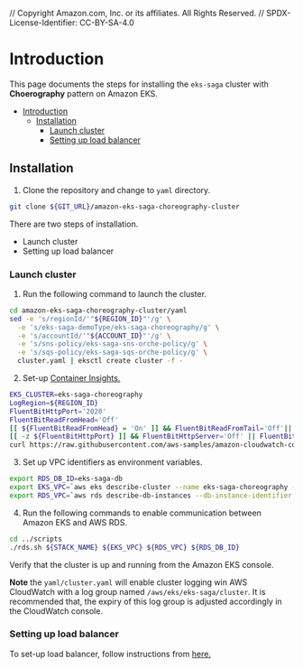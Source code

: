 // Copyright Amazon.com, Inc. or its affiliates. All Rights Reserved. // SPDX-License-Identifier: CC-BY-SA-4.0

# Introduction

This page documents the steps for installing the `eks-saga` cluster with **Choerography** pattern on Amazon EKS.

- [Introduction](#introduction)
  - [Installation](#installation)
    - [Launch cluster](#launch-cluster)
    - [Setting up load balancer](#setting-up-load-balancer)

## Installation

1. Clone the repository and change to `yaml` directory.

```bash
git clone ${GIT_URL}/amazon-eks-saga-choreography-cluster
```

There are two steps of installation.

- Launch cluster
- Setting up load balancer

### Launch cluster

1. Run the following command to launch the cluster.

```bash
cd amazon-eks-saga-choreography-cluster/yaml
sed -e 's/regionId/'"${REGION_ID}"'/g' \
  -e 's/eks-saga-demoType/eks-saga-choreography/g' \
  -e 's/accountId/'"${ACCOUNT_ID}"'/g' \
  -e 's/sns-policy/eks-saga-sns-orche-policy/g' \
  -e 's/sqs-policy/eks-saga-sqs-orche-policy/g' \
  cluster.yaml | eksctl create cluster -f -
```

2. Set-up [Container Insights.](https://docs.aws.amazon.com/AmazonCloudWatch/latest/monitoring/ContainerInsights.html)

```bash
EKS_CLUSTER=eks-saga-choreography
LogRegion=${REGION_ID}
FluentBitHttpPort='2020'
FluentBitReadFromHead='Off'
[[ ${FluentBitReadFromHead} = 'On' ]] && FluentBitReadFromTail='Off'|| FluentBitReadFromTail='On'
[[ -z ${FluentBitHttpPort} ]] && FluentBitHttpServer='Off' || FluentBitHttpServer='On'
curl https://raw.githubusercontent.com/aws-samples/amazon-cloudwatch-container-insights/latest/k8s-deployment-manifest-templates/deployment-mode/daemonset/container-insights-monitoring/quickstart/cwagent-fluent-bit-quickstart.yaml | sed 's/{{cluster_name}}/'${ClusterName}'/;s/{{region_name}}/'${LogRegion}'/;s/{{http_server_toggle}}/"'${FluentBitHttpServer}'"/;s/{{http_server_port}}/"'${FluentBitHttpPort}'"/;s/{{read_from_head}}/"'${FluentBitReadFromHead}'"/;s/{{read_from_tail}}/"'${FluentBitReadFromTail}'"/' | kubectl apply -f - 
```

3. Set up VPC identifiers as environment variables.

```bash
export RDS_DB_ID=eks-saga-db
export EKS_VPC=`aws eks describe-cluster --name eks-saga-choreography --query 'cluster.resourcesVpcConfig.vpcId' --output text`
export RDS_VPC=`aws rds describe-db-instances --db-instance-identifier ${RDS_DB_ID} --query 'DBInstances[0].DBSubnetGroup.VpcId' --output text`
```

4. Run the following commands to enable communication between Amazon EKS and AWS RDS.

```bash
cd ../scripts
./rds.sh ${STACK_NAME} ${EKS_VPC} ${RDS_VPC} ${RDS_DB_ID}
```

Verify that the cluster is up and running from the Amazon EKS console.

**Note** the `yaml/cluster.yaml` will enable cluster logging win AWS CloudWatch with a log group named `/aws/eks/eks-saga/cluster`. It is recommended that, the expiry of this log group is adjusted accordingly in the CloudWatch console.

### Setting up load balancer

To set-up load balancer, follow instructions from [here.](elb.md)
